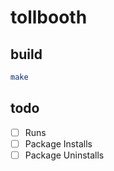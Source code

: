 # tollbooth

## build
```bash
make
```

## todo 
- [ ] Runs
- [ ] Package Installs
- [ ] Package Uninstalls
